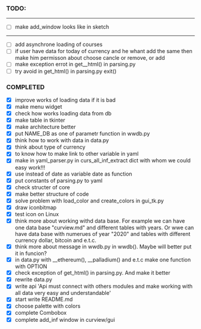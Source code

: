 ### TODO:
-------------------------------
- [ ] make add\_window looks like in sketch
-------------------------------
- [ ] add asynchrone loading of courses
- [ ] if user have data for today of currency and he whant add the same then make him permisson
      about choose cancle or remove, or add
- [ ] make exception errot in get_\_html() in parsing.py
- [ ] try avoid in get\_html() in parsing.py exit()

### COMPLETED
- [x] improve works of loading data if it is bad
- [x] make menu widget
- [x] check how works loading data from db
- [x] make table in tkinter
- [x] make architecture better
- [x] put NAME\_DB as one of parametr function in wwdb.py
- [x] think how to work with data in data.py
- [x] think about type of currency
- [x] to know how to make link to other variable in yaml
- [x] make in yaml\_parser.py in curs\_all\_inf\_extract dict with whom we could easy work!!!
- [x] use instead of date as variable date as function
- [x] put constants of parsing.py to yaml
- [x] check structer of core
- [x] make better structure of code
- [x] solve problem with load\_color and create\_colors in gui\_tk.py
- [x] draw iconbitmap
- [x] test icon on Linux
- [x] think more about working withd data base. For example we can have one data base "curview.md"
  and different tables with years. Or wwe can have data base with numerues of year "2020"
  and tables with different currency dollar, bitcoin and e.t.c.
- [x] think more about message in wwdb.py in wwdb(). Maybe will better put it in funcion?
- [x] in data.py with __ethereum(), __palladium() and e.t.c make one function with OPTION
- [x] check exception of get\_html() in parsing.py. And make it better
- [x] rewrite data.py
- [x] write api 'Api must connect with others modules and make working with all data very easy and understandable'
- [x] start write README.md
- [x] choose palette with colors
- [x] complete Combobox
- [x] complete add\_inf window in curview/gui
